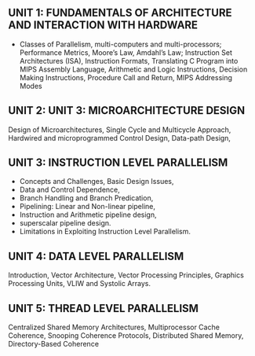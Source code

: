 ## UNIT 1: FUNDAMENTALS OF ARCHITECTURE AND INTERACTION WITH HARDWARE
- Classes of Parallelism, 
multi-computers and multi-processors; 
Performance Metrics, Moore’s Law, Amdahl’s Law;
Instruction Set Architectures (ISA), Instruction Formats, 
Translating C Program into MIPS Assembly Language,
Arithmetic and Logic Instructions, 
Decision Making Instructions, 
Procedure Call and Return, MIPS Addressing
Modes

## UNIT 2: UNIT 3: MICROARCHITECTURE DESIGN
Design of Microarchitectures, Single Cycle and Multicycle Approach, Hardwired and microprogrammed Control
Design, Data-path Design,
## UNIT 3: INSTRUCTION LEVEL PARALLELISM
- Concepts and Challenges, Basic Design Issues, 
- Data and Control Dependence, 
- Branch Handling and Branch Predication, 
- Pipelining: Linear and Non-linear pipeline, 
- Instruction and Arithmetic pipeline design,
- superscalar pipeline design. 
- Limitations in Exploiting Instruction Level Parallelism.
## UNIT 4: DATA LEVEL PARALLELISM
Introduction, Vector Architecture, Vector Processing Principles, Graphics Processing Units, VLIW and Systolic
Arrays.
## UNIT 5: THREAD LEVEL PARALLELISM
Centralized Shared Memory Architectures, Multiprocessor Cache Coherence, Snooping Coherence Protocols,
Distributed Shared Memory, Directory-Based Coherence